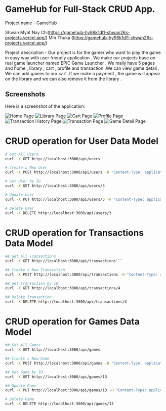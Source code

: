# GameHub for Full-Stack CRUD App.
Project name - GameHub 

 Shwan Myat Nay Chi(https://gamehub-hy96k1dl1-shwan26s-projects.vercel.app/) 
 Min Thuka (https://gamehub-hy96k1dl1-shwan26s-projects.vercel.app/)

 Project description - Our project is for the gamer who want to play the game in easy way with user friendly application . We make our projects base on real game launcher named EPIC Game Launcher . We maily have 5 pages and home , library , cart , profile and transaction .We can view game detail . We can add games to our cart .If we make a payment , the game will appear on the library and we can also remove it from the library .

## Screenshots

Here is a screenshot of the application:

![Home Page](screenshot/HomePage.jpg)
![Library Page](screenshot/Library.jpg)
![Cart Page](screenshot/Cart.jpg)
![Profile Page](screenshot/Profile.jpg)
![Transaction History Page](screenshot/Transaction.jpg)
![Transaction Page](screenshot/Transaction.jpg)
![Game Detail Page](screenshot/GameDetail.jpg)



# CRUD operation for User Data Model
```bash
# Get All Users
curl -X GET http://localhost:3000/api/users

# Create a New User
curl -X POST http://localhost:3000/api/users -H "Content-Type: application/json" -d '{"id": 3, "name": "John Doe", "cart": [], "library": []}'

# Get User by ID
curl -X GET http://localhost:3000/api/users/3

# Update User
curl -X PUT http://localhost:3000/api/users/3 -H "Content-Type: application/json" -d '{"id": 3, "name": "Jane Doe", "cart": [], "library": []}'

# Delete User
curl -X DELETE http://localhost:3000/api/users/3
```

# CRUD operation for Transactions Data Model
```bash
## Get All Transactions
curl -X GET http://localhost:3000/api/transactions```

## Create a New Transaction
curl -X POST http://localhost:3000/api/transactions -H "Content-Type: application/json" -d '{"id": 4, "userId": 1, "gameId": 1, "date": "2024-09-29", "amount": 19.99}'

## Get Transaction by ID
curl -X GET http://localhost:3000/api/transactions/4

## Delete Transaction
curl -X DELETE http://localhost:3000/api/transactions/4
```

# CRUD operation for Games Data Model
```bash
## Get All Games
curl -X GET http://localhost:3000/api/games

## Create a New Game
curl -X POST http://localhost:3000/api/games -H "Content-Type: application/json" -d '{"id": 13, "title": "Sample Game", "description": "This is a sample game description.", "price": 29.99}'

## Get Game by ID
curl -X GET http://localhost:3000/api/games/13

## Update Game
curl -X PUT http://localhost:3000/api/games/13 -H "Content-Type: application/json" -d '{"id": 13, "title": "Updated Sample Game", "description": "This is an updated sample game description.", "price": 24.99}'

# Delete Game
curl -X DELETE http://localhost:3000/api/games/13
```

